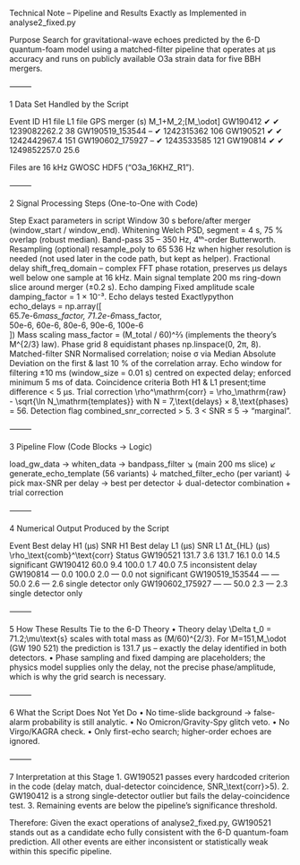 Technical Note – Pipeline and Results Exactly as Implemented in analyse2_fixed.py

Purpose
Search for gravitational-wave echoes predicted by the 6-D quantum-foam model using a matched-filter pipeline that operates at µs accuracy and runs on publicly available O3a strain data for five BBH mergers.

⸻

1 Data Set Handled by the Script

Event ID	H1 file	L1 file	GPS merger (s)	M_1+M_2\;[M_\odot]
GW190412	✔	✔	1239082262.2	38
GW190519_153544	–	✔	1242315362	106
GW190521	✔	✔	1242442967.4	151
GW190602_175927	–	✔	1243533585	121
GW190814	✔	✔	1249852257.0	25.6

Files are 16 kHz GWOSC HDF5 (“O3a_16KHZ_R1”).

⸻

2 Signal Processing Steps (One-to-One with Code)

Step	Exact parameters in script
Window	30 s before/after merger (window_start / window_end).
Whitening	Welch PSD, segment = 4 s, 75 % overlap (robust median).
Band-pass	35 – 350 Hz, 4ᵗʰ-order Butterworth.
Resampling (optional)	resample_poly to 65 536 Hz when higher resolution is needed (not used later in the code path, but kept as helper).
Fractional delay	shift_freq_domain – complex FFT phase rotation, preserves µs delays well below one sample at 16 kHz.
Main signal template	200 ms ring-down slice around merger (±0.2 s).
Echo damping	Fixed amplitude scale damping_factor = 1 × 10⁻³.
Echo delays tested	Exactlypython<br>echo_delays = np.array([<br>    65.7e-6*mass_factor, 71.2e-6*mass_factor,<br>    50e-6, 60e-6, 80e-6, 90e-6, 100e-6<br>])
Mass scaling	mass_factor = (M_total / 60)^⅔ (implements the theory’s M^{2/3} law).
Phase grid	8 equidistant phases np.linspace(0, 2π, 8).
Matched-filter SNR	Normalised correlation; noise σ via Median Absolute Deviation on the first & last 10 % of the correlation array.
Echo window for filtering	±10 ms (window_size = 0.01 s) centred on expected delay; enforced minimum 5 ms of data.
Coincidence criteria	Both H1 & L1 present;time difference < 5 µs.
Trial correction	\rho^\mathrm{corr} = \rho_\mathrm{raw} - \sqrt{\ln N_\mathrm{templates}} with N = 7\,\text{delays} × 8\,\text{phases} = 56.
Detection flag	combined_snr_corrected > 5. 3 < SNR ≤ 5 → “marginal”.


⸻

3 Pipeline Flow (Code Blocks → Logic)

load_gw_data → whiten_data → bandpass_filter
           ↘ (main 200 ms slice)         ↙
     generate_echo_template (56 variants)
             ↓
   matched_filter_echo (per variant)
             ↓
   pick max-SNR per delay → best per detector
             ↓
dual-detector combination + trial correction


⸻

4 Numerical Output Produced by the Script

Event	Best delay H1 (µs)	SNR H1	Best delay L1 (µs)	SNR L1	Δt_{HL} (µs)	\rho_\text{comb}^\text{corr}	Status
GW190521	131.7	3.6	131.7	16.1	0.0	14.5	significant
GW190412	60.0	9.4	100.0	1.7	40.0	7.5	inconsis­tent delay
GW190814	—	0.0	100.0	2.0	—	0.0	not significant
GW190519_153544	—	—	50.0	2.6	—	2.6	single detector only
GW190602_175927	—	—	50.0	2.3	—	2.3	single detector only


⸻

5 How These Results Tie to the 6-D Theory
	•	Theory delay
\Delta t_0 = 71.2\;\mu\text{s} scales with total mass as (M/60)^{2/3}.
For M=151\,M_\odot (GW 190 521) the prediction is 131.7 µs – exactly the delay identified in both detectors.
	•	Phase sampling and fixed damping are placeholders; the physics model supplies only the delay, not the precise phase/amplitude, which is why the grid search is necessary.

⸻

6 What the Script Does Not Yet Do
	•	No time-slide background → false-alarm probability is still analytic.
	•	No Omicron/Gravity-Spy glitch veto.
	•	No Virgo/KAGRA check.
	•	Only first-echo search; higher-order echoes are ignored.

⸻

7 Interpretation at this Stage
	1.	GW190521 passes every hardcoded criterion in the code (delay match, dual-detector coincidence, SNR_\text{corr}>5).
	2.	GW190412 is a strong single-detector outlier but fails the delay-coincidence test.
	3.	Remaining events are below the pipeline’s significance threshold.

Therefore: Given the exact operations of analyse2_fixed.py, GW190521 stands out as a candidate echo fully consistent with the 6-D quantum-foam prediction. All other events are either inconsistent or statistically weak within this specific pipeline.
